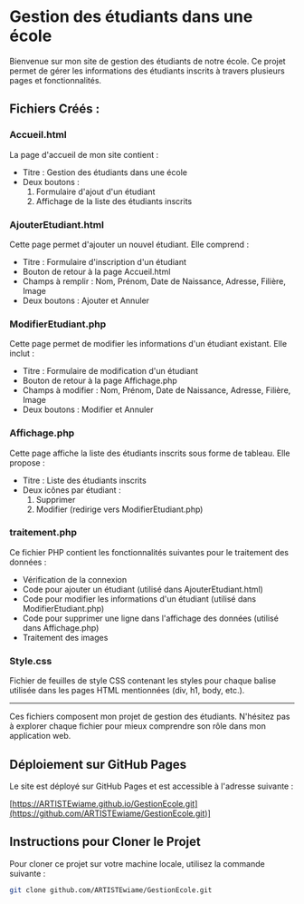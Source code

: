 # Gestion des étudiants dans une école

Bienvenue sur mon site de gestion des étudiants de notre école. Ce projet permet de gérer les informations des étudiants inscrits à travers plusieurs pages et fonctionnalités.

## Fichiers Créés :

### Accueil.html

La page d'accueil de mon site contient :
- Titre : Gestion des étudiants dans une école
- Deux boutons :
  1. Formulaire d'ajout d'un étudiant
  2. Affichage de la liste des étudiants inscrits

### AjouterEtudiant.html

Cette page permet d'ajouter un nouvel étudiant. Elle comprend :
- Titre : Formulaire d'inscription d'un étudiant
- Bouton de retour à la page Accueil.html
- Champs à remplir : Nom, Prénom, Date de Naissance, Adresse, Filière, Image
- Deux boutons : Ajouter et Annuler

### ModifierEtudiant.php

Cette page permet de modifier les informations d'un étudiant existant. Elle inclut :
- Titre : Formulaire de modification d'un étudiant
- Bouton de retour à la page Affichage.php
- Champs à modifier : Nom, Prénom, Date de Naissance, Adresse, Filière, Image
- Deux boutons : Modifier et Annuler

### Affichage.php

Cette page affiche la liste des étudiants inscrits sous forme de tableau. Elle propose :
- Titre : Liste des étudiants inscrits
- Deux icônes par étudiant :
  1. Supprimer
  2. Modifier (redirige vers ModifierEtudiant.php)

### traitement.php

Ce fichier PHP contient les fonctionnalités suivantes pour le traitement des données :
- Vérification de la connexion
- Code pour ajouter un étudiant (utilisé dans AjouterEtudiant.html)
- Code pour modifier les informations d'un étudiant (utilisé dans ModifierEtudiant.php)
- Code pour supprimer une ligne dans l'affichage des données (utilisé dans Affichage.php)
- Traitement des images

### Style.css

Fichier de feuilles de style CSS contenant les styles pour chaque balise utilisée dans les pages HTML mentionnées (div, h1, body, etc.).

---

Ces fichiers composent mon projet de gestion des étudiants. N'hésitez pas à explorer chaque fichier pour mieux comprendre son rôle dans mon application web.

## Déploiement sur GitHub Pages

Le site est déployé sur GitHub Pages et est accessible à l'adresse suivante :

[https://ARTISTEwiame.github.io/GestionEcole.git](https://github.com/ARTISTEwiame/GestionEcole.git)]

## Instructions pour Cloner le Projet

Pour cloner ce projet sur votre machine locale, utilisez la commande suivante :

```bash
git clone github.com/ARTISTEwiame/GestionEcole.git

